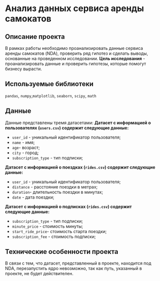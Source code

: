 # Анализ данных сервиса аренды самокатов

## Описание проекта
В рамках работы необходимо проанализировать данные сервиса аренды самокатов (NDA), проверить ряд гипотез и сделать выводы, основанные на проведенном исследовании.
**Цель исследования** - проанализировать данные и проверить гипотезы, которые помогут бизнесу вырасти.


## Используемые библиотеки
`pandas`, `numpy`,`matplotlib`, `seaborn`, `scipy`, `math`

## Данные
Данные представлены тремя датасетами:
**Датасет с информацией о пользователях (`users.csv`) содержит следующие данные:**
* `user_id` - уникальный идентификатор пользователя;
* `name` - имя; 
* `age`- возраст;
* `city` - город;
* `subscription_type` - тип подписки;

**Датасет с информацией о поездках (`rides.csv`) содержит следующие данные:**
* `user_id` - уникальный идентификатор пользователя;
* `distance` - расстояние поездки в метрах; 
* `duration`- длительность поездки в минутах;
* `date` - дата поездки;

**Датасет с информацией о подписках (`rides.csv`) содержит следующие данные:**
* `subscription_type` - тип подписки;
* `minute_price` - стоимость минуты; 
* `start_ride_price`- стоимость старта поездки;
* `subscription_fee` - стоимость подписки;

## Технические особенности проекта
В связи с тем, что датасет, представленный в проекте, находится под NDA, перезапустить ядро невозможно, так как путь, указанный в проекте, не будет действителен. 